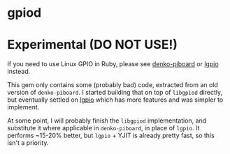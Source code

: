 # gpiod

# Experimental (DO NOT USE!)

If you need to use Linux GPIO in Ruby, please see [denko-piboard](https://github.com/denko-rb/denko-piboard) or [lgpio](https://github.com/denko-rb/lgpio) instead.

This gem only contains some (probably bad) code, extracted from an old version of `denko-piboard`. I started building that on top of `libgpiod` directly, but eventually settled on [lgpio](https://github.com/joan2937/lg) which has more features and was simpler to implement.

At some point, I will probably finish the `libgpiod` implementation, and substitute it where applicable in `denko-piboard`, in place of `lgpio`. It performs ~15-20% better, but `lgpio` + YJIT is already pretty fast, so this isn't a priority.
